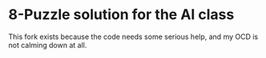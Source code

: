 # 8-Puzzle solution for the AI class

This fork exists because the code needs some serious help, and my OCD is not calming down at all.